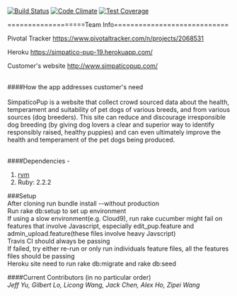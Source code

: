 [![Build Status](https://travis-ci.org/matt-lin/Simpatico-Pup.svg?branch=master)](https://travis-ci.org/matt-lin/Simpatico-Pup) 
[![Code Climate](https://codeclimate.com/github/matt-lin/Simpatico-Pup/badges/gpa.svg)](https://codeclimate.com/github/matt-lin/Simpatico-Pup) 
[![Test Coverage](https://codeclimate.com/github/matt-lin/Simpatico-Pup/badges/coverage.svg)](https://codeclimate.com/github/matt-lin/Simpatico-Pup/coverage)


===================Team Info============================

Pivotal Tracker
https://www.pivotaltracker.com/n/projects/2068531

Heroku
https://simpatico-pup-19.herokuapp.com/

Customer's website
http://www.simpaticopup.com/

<br/>####How the app addresses customer's need<br/>
<br/>SimpaticoPup is a website that collect crowd sourced data about the health, 
temperament and suitability of pet dogs of various breeds, and from various 
sources (dog breeders). This site can reduce and discourage irresponsible dog 
breeding (by giving dog lovers a clear and superior way to identify responsibly 
raised, healthy puppies) and can even ultimately improve the health and 
temperament of the pet dogs being produced.


<br/>####Dependencies - 
  1. [rvm](https://rvm.io)
  2. Ruby: 2.2.2

###Setup
<br/>After cloning run bundle install --without production
<br/>Run rake db:setup to set up environment
<br/>If using a slow environment(e.g. Cloud9), run rake cucumber might fail on features that involve Javascript, especially edit_pup.feature and admin_upload.feature(these files involve heavy Javscript)
<br/>Travis CI should always be passing
<br/>If failed, try either re-run or only run individuals feature files, all the features files should be passing
<br/>Heroku site need to run rake db:migrate and rake db:seed


####Current Contributors (in no particular order)
<br/>*Jeff Yu, Gilbert Lo, Licong Wang, Jack Chen, Alex Ho, Zipei Wang*



